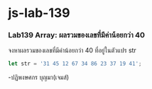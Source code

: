 # js-lab-139
### Lab139 Array: ผลรวมของเลขที่มีค่าน้อยกว่า 40
จงหาผลรวมของเลขที่มีค่าน้อยกว่า 40 ที่อยู่ในตัวแปร str 

```JavaScript
let str = '31 45 12 67 34 86 23 37 19 41';
```
-ปฏิพงษศกร บุญมา(เจมส์)